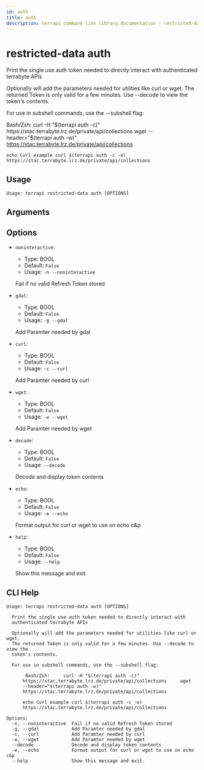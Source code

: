 ```yaml
---
id: auth
title: auth
description: terrapi command line library documentation - restricted-data subcommand
---
```


# restricted-data auth

Print the single use auth token needed to directly interact with authenticated terrabyte APIs

Optionally will add the parameters needed for utilities like curl or wget.
The returned Token is only valid for a few minutes.
Use --decode to view the token's contents.

For use in subshell commands, use the --subshell flag:

    
Bash/Zsh:
    curl -H "$(terrapi auth -c)"  https://stac.terrabyte.lrz.de/private/api/collections
    wget --header="$(terrapi auth -w)"  https://stac.terrabyte.lrz.de/private/api/collections

    echo Curl example curl $(terrapi auth -c -e)  https://stac.terrabyte.lrz.de/private/api/collections


## Usage

```
Usage: terrapi restricted-data auth [OPTIONS]
```

## Arguments


## Options

* `noninteractive`:
    * Type: BOOL
    * Default: `False`
    * Usage: `-n
--noninteractive`

    Fail if no valid Refresh Token stored



* `gdal`:
    * Type: BOOL
    * Default: `False`
    * Usage: `-g
--gdal`

    Add Paramter needed by gdal



* `curl`:
    * Type: BOOL
    * Default: `False`
    * Usage: `-c
--curl`

    Add Paramter needed by curl



* `wget`:
    * Type: BOOL
    * Default: `False`
    * Usage: `-w
--wget`

    Add Paramter needed by wget



* `decode`:
    * Type: BOOL
    * Default: `False`
    * Usage: `--decode`

    Decode and display token contents



* `echo`:
    * Type: BOOL
    * Default: `False`
    * Usage: `-e
--echo`

    Format output for curl or wget to use on echo c&p



* `help`:
    * Type: BOOL
    * Default: `False`
    * Usage: `--help`

    Show this message and exit.



## CLI Help

```
Usage: terrapi restricted-data auth [OPTIONS]

  Print the single use auth token needed to directly interact with
  authenticated terrabyte APIs

  Optionally will add the parameters needed for utilities like curl or wget.
  The returned Token is only valid for a few minutes. Use --decode to view the
  token's contents.

  For use in subshell commands, use the --subshell flag:

       Bash/Zsh:     curl -H "$(terrapi auth -c)"
      https://stac.terrabyte.lrz.de/private/api/collections     wget
      --header="$(terrapi auth -w)"
      https://stac.terrabyte.lrz.de/private/api/collections

      echo Curl example curl $(terrapi auth -c -e)
      https://stac.terrabyte.lrz.de/private/api/collections

Options:
  -n, --noninteractive  Fail if no valid Refresh Token stored
  -g, --gdal            Add Paramter needed by gdal
  -c, --curl            Add Paramter needed by curl
  -w, --wget            Add Paramter needed by wget
  --decode              Decode and display token contents
  -e, --echo            Format output for curl or wget to use on echo c&p
  --help                Show this message and exit.
```

